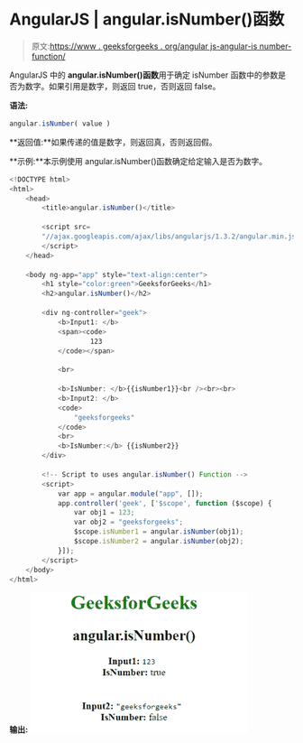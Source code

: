 # AngularJS | angular.isNumber()函数

> 原文:[https://www . geeksforgeeks . org/angular js-angular-is number-function/](https://www.geeksforgeeks.org/angularjs-angular-isnumber-function/)

AngularJS 中的 **angular.isNumber()函数**用于确定 isNumber 函数中的参数是否为数字。如果引用是数字，则返回 true，否则返回 false。

**语法:**

```ts
angular.isNumber( value )
```

**返回值:**如果传递的值是数字，则返回真，否则返回假。

**示例:**本示例使用 angular.isNumber()函数确定给定输入是否为数字。

```ts
<!DOCTYPE html>
<html>
    <head>
        <title>angular.isNumber()</title>

        <script src=
        "//ajax.googleapis.com/ajax/libs/angularjs/1.3.2/angular.min.js">
        </script>
    </head>

    <body ng-app="app" style="text-align:center">
        <h1 style="color:green">GeeksforGeeks</h1>
        <h2>angular.isNumber()</h2>

        <div ng-controller="geek">
            <b>Input1: </b> 
            <span><code>
                    123 
            </code></span>

            <br>

            <b>IsNumber: </b>{{isNumber1}}<br /><br><br>
            <b>Input2: </b> 
            <code>
                "geeksforgeeks"
            </code>
            <br>
            <b>IsNumber:</b> {{isNumber2}}
        </div>

        <!-- Script to uses angular.isNumber() Function -->
        <script>
            var app = angular.module("app", []);
            app.controller('geek', ['$scope', function ($scope) {
                var obj1 = 123;
                var obj2 = "geeksforgeeks";
                $scope.isNumber1 = angular.isNumber(obj1);
                $scope.isNumber2 = angular.isNumber(obj2);
            }]);
        </script>
    </body>
</html>                    
```

**输出:**
![isNumber](img/eb904c24ca48620887d5fc58ee600fd0.png)